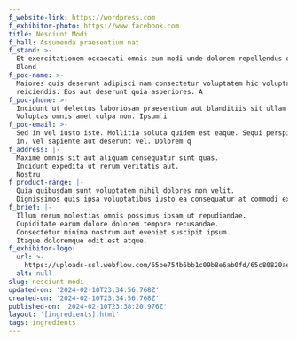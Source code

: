 ```yaml
---
f_website-link: https://wordpress.com
f_exhibitor-photo: https://www.facebook.com
title: Nesciunt Modi
f_hall: Assumenda praesentium nat
f_stand: >-
  Et exercitationem occaecati omnis eum modi unde dolorem repellendus quisquam.
  Bland
f_poc-name: >-
  Maiores quis deserunt adipisci nam consectetur voluptatem hic voluptates
  reiciendis. Eos aut deserunt quia asperiores. A
f_poc-phone: >-
  Incidunt ut delectus laboriosam praesentium aut blanditiis sit ullam iste.
  Voluptas omnis amet culpa non. Ipsum i
f_poc-email: >-
  Sed in vel iusto iste. Mollitia soluta quidem est eaque. Sequi perspiciatis
  in. Vel sapiente aut deserunt vel. Dolorem q
f_address: |-
  Maxime omnis sit aut aliquam consequatur sint quas.
  Incidunt expedita ut rerum veritatis aut.
  Nostru
f_product-range: |-
  Quia quibusdam sunt voluptatem nihil dolores non velit.
  Dignissimos quis ipsa voluptatibus iusto ea consequatur at commodi expli
f_brief: |-
  Illum rerum molestias omnis possimus ipsam ut repudiandae.
  Cupiditate earum dolore dolorem tempore recusandae.
  Consectetur minima nostrum aut eveniet suscipit ipsum.
  Itaque doloremque odit est atque.
f_exhibitor-logo:
  url: >-
    https://uploads-ssl.webflow.com/65be754b6bb1c09b8e6ab0fd/65c80820aeab9fdc64d33e05_image1.jpeg
  alt: null
slug: nesciunt-modi
updated-on: '2024-02-10T23:34:56.768Z'
created-on: '2024-02-10T23:34:56.768Z'
published-on: '2024-02-10T23:38:20.976Z'
layout: '[ingredients].html'
tags: ingredients
---
```



